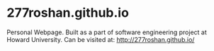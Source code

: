 # 277roshan.github.io

Personal Webpage. Built as a part of software engineering project at Howard University.
Can be visited at:
http://277roshan.github.io/
